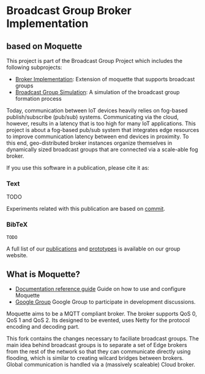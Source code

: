 # Broadcast Group Broker Implementation
## based on Moquette

This project is part of the Broadcast Group Project which includes the following subprojects:
* [Broker Implementation](https://github.com/MoeweX/moquette): Extension of moquette that supports broadcast groups
* [Broadcast Group Simulation](https://github.com/MoeweX/broadcast-group-simulation): A simulation of the broadcast group formation process

Today, communication between IoT devices heavily relies on fog-based publish/subscribe (pub/sub) systems. Communicating via the cloud, however, results in a latency that is too high for many IoT applications. This project is about a fog-based pub/sub system that integrates edge resources to improve communication latency between end devices in proximity. To this end, geo-distributed broker instances organize themselves in dynamically sized broadcast groups that are connected via a scale-able fog broker.

If you use this software in a publication, please cite it as:

### Text
TODO

Experiments related with this publication are based on [commit](https://github.com/MoeweX/moquette/commit/a964cadc1083fe695eb5eb3022a8bef5ec9a7f06).

### BibTeX
```
TODO
```

A full list of our [publications](https://www.mcc.tu-berlin.de/menue/forschung/publikationen/parameter/en/) and [prototypes](https://www.mcc.tu-berlin.de/menue/forschung/prototypes/parameter/en/) is available on our group website.

## What is Moquette?

* [Documentation reference guide](http://andsel.github.io/moquette/) Guide on how to use and configure Moquette
* [Google Group](https://groups.google.com/forum/#!forum/moquette-mqtt) Google Group to participate in development discussions.

Moquette aims to be a MQTT compliant broker. The broker supports QoS 0, QoS 1 and QoS 2.
Its designed to be evented, uses Netty for the protocol encoding and decoding part.

This fork contains the changes necessary to faciliate broadcast groups.
The main idea behind broadcast groups is to separate a set of Edge brokers from the rest of the network so that they can communicate directly using flooding, which is similar to creating wilcard bridges between brokers.
Global communication is handled via a (massively scaleable) Cloud broker.



